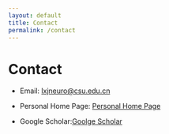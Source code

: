 ```yaml
---
layout: default
title: Contact
permalink: /contact
---
```


# Contact

- Email: lxjneuro@csu.edu.cn

- Personal Home Page: [Personal Home Page](http://faculty.csu.edu.cn/lixuejun/en/index.htm)

- Google Scholar:[Goolge Scholar](https://scholar.google.com/citations?user=9D2nug0AAAAJ&hl=zh-CN&authuser=1)

  